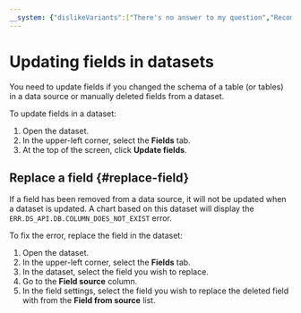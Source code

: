 ```yaml
---
__system: {"dislikeVariants":["There's no answer to my question","Recommendations aren't helpful","Content does not match the title","Other"]}
---
```

# Updating fields in datasets

You need to update fields if you changed the schema of a table (or tables) in a data source or manually deleted fields from a dataset.

To update fields in a dataset:
1. Open the dataset.
1. In the upper-left corner, select the **Fields** tab.
1. At the top of the screen, click **Update fields**.

## Replace a field {#replace-field}

If a field has been removed from a data source, it will not be updated when a dataset is updated. A chart based on this dataset will display the `ERR.DS_API.DB.COLUMN_DOES_NOT_EXIST` error.

To fix the error, replace the field in the dataset:
1. Open the dataset.
1. In the upper-left corner, select the **Fields** tab.
1. In the dataset, select the field you wish to replace.
1. Go to the **Field source** column.
1. In the field settings, select the field you wish to replace the deleted field with from the **Field from source** list.
